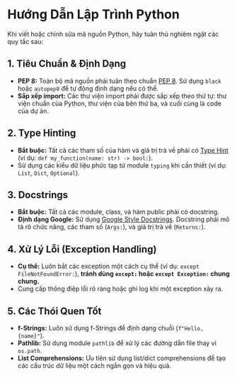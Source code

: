 # Hướng Dẫn Lập Trình Python

Khi viết hoặc chỉnh sửa mã nguồn Python, hãy tuân thủ nghiêm ngặt các quy tắc sau:

## 1. Tiêu Chuẩn & Định Dạng
- **PEP 8:** Toàn bộ mã nguồn phải tuân theo chuẩn [PEP 8](https://peps.python.org/pep-0008/). Sử dụng `black` hoặc `autopep8` để tự động định dạng nếu có thể.
- **Sắp xếp import:** Các thư viện import phải được sắp xếp theo thứ tự: thư viện chuẩn của Python, thư viện của bên thứ ba, và cuối cùng là code của dự án.

## 2. Type Hinting
- **Bắt buộc:** Tất cả các tham số của hàm và giá trị trả về phải có [Type Hint](https://docs.python.org/3/library/typing.html) (ví dụ: `def my_function(name: str) -> bool:`).
- Sử dụng các kiểu dữ liệu phức tạp từ module `typing` khi cần thiết (ví dụ: `List`, `Dict`, `Optional`).

## 3. Docstrings
- **Bắt buộc:** Tất cả các module, class, và hàm public phải có docstring.
- **Định dạng Google:** Sử dụng [Google Style Docstrings](https://google.github.io/styleguide/pyguide.html#3.8-comments-and-docstrings). Docstring phải mô tả rõ chức năng, các tham số (`Args:`), và giá trị trả về (`Returns:`).

## 4. Xử Lý Lỗi (Exception Handling)
- **Cụ thể:** Luôn bắt các exception một cách cụ thể (ví dụ: `except FileNotFoundError:`), **tránh dùng `except:` hoặc `except Exception:` chung chung.**
- Cung cấp thông điệp lỗi rõ ràng hoặc ghi log khi một exception xảy ra.

## 5. Các Thói Quen Tốt
- **f-Strings:** Luôn sử dụng f-Strings để định dạng chuỗi (`f"Hello, {name}"`).
- **Pathlib:** Sử dụng module `pathlib` để xử lý các đường dẫn file thay vì `os.path`.
- **List Comprehensions:** Ưu tiên sử dụng list/dict comprehensions để tạo các cấu trúc dữ liệu một cách ngắn gọn và hiệu quả.
